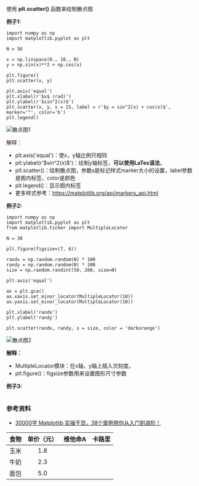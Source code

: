 
使用 **plt.scatter()** 函数来绘制散点图

**例子1:**

```
import numpy as np
import matplotlib.pyplot as plt

N = 50

x = np.linspace(0., 10., N)
y = np.sin(x)**2 + np.cos(x)

plt.figure()
plt.scatter(x, y)

plt.axis('equal')
plt.xlabel(r'$x$ (rad)')
plt.ylabel(r'$sin^2(x)$')
plt.scatter(x, y, s = 15, label = r'$y = sin^2(x) + cos(x)$', marker='^', color='b')
plt.legend()
```

![散点图1](/Users/huangyulong/myblog/static/散点图1.jpg)

解释：

- plt.axis('equal')：使x，y轴比例尺相同
- plt.ylabel(r'\$sin^2(x)​\$')：绘制y轴标签，**可以使用LaTex语法**。
- plt.scatter()：绘制散点图，参数s是标记样式marker大小的设置，label参数是图内标签，color是颜色
- plt.legend()：显示图内标签
- 更多样式参考：https://matplotlib.org/api/markers_api.html

**例子2:**

```
import numpy as np
import matplotlib.pyplot as plt
from matplotlib.ticker import MultipleLocator

N = 30

plt.figure(figsize=(7, 6))

randx = np.random.random(N) * 100
randy = np.random.random(N) * 100
size = np.random.randint(50, 200, size=N)

plt.axis('equal')

ax = plt.gca()
ax.xaxis.set_minor_locator(MultipleLocator(10))
ax.yaxis.set_minor_locator(MultipleLocator(10))

plt.xlabel('randx')
plt.ylabel('randy')

plt.scatter(randx, randy, s = size, color = 'darkorange')
```

![散点图2](/Users/huangyulong/myblog/static/散点图2.jpg)

**解释：**

- MultipleLocator模块：在x轴，y轴上插入次刻度。
- plt.figure()：figsize参数用来设置图形尺寸参数

**例子3:**

```

```







### 参考资料

- [30000字 Matplotlib 实操干货，38个案例带你从入门到进阶！](https://mp.weixin.qq.com/s/cRSytYAOcmhfMkSIhKrfFw)







| 食物 | 单价（元） | 维他命A | 卡路里 |
| :--: | :--------: | :-----: | :----: |
| 玉米 |    1.8     |         |        |
| 牛奶 |    2.3     |         |        |
| 面包 |    5.0     |         |        |

